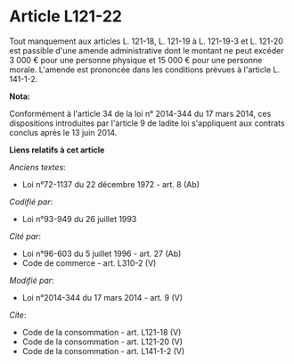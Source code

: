 # Article L121-22

Tout manquement aux articles L. 121-18, L. 121-19 à L. 121-19-3 et L. 121-20 est passible d'une amende administrative dont le
montant ne peut excéder 3 000 € pour une personne physique et 15 000 € pour une personne morale. L'amende est prononcée dans
les conditions prévues à l'article L. 141-1-2.

**Nota:**

Conformément à l'article 34 de la loi n° 2014-344 du 17 mars 2014, ces dispositions introduites par l'article 9 de ladite loi
s'appliquent aux contrats conclus après le 13 juin 2014.

**Liens relatifs à cet article**

_Anciens textes_:

  - Loi n°72-1137 du 22 décembre 1972 - art. 8 (Ab)

_Codifié par_:

  - Loi n°93-949 du 26 juillet 1993

_Cité par_:

  - Loi n°96-603 du 5 juillet 1996 - art. 27 (Ab)
  - Code de commerce - art. L310-2 (V)

_Modifié par_:

  - Loi n°2014-344 du 17 mars 2014 - art. 9 (V)

_Cite_:

  - Code de la consommation - art. L121-18 (V)
  - Code de la consommation - art. L121-20 (V)
  - Code de la consommation - art. L141-1-2 (V)
